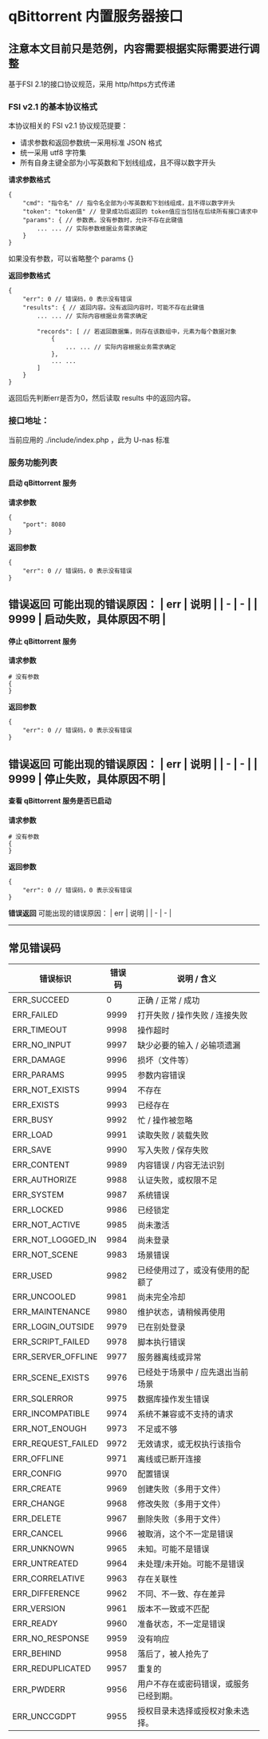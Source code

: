 # qBittorrent 内置服务器接口

## 注意本文目前只是范例，内容需要根据实际需要进行调整


基于FSI 2.1的接口协议规范，采用 http/https方式传递

### FSI v2.1 的基本协议格式
本协议相关的 FSI v2.1 协议规范提要：
* 请求参数和返回参数统一采用标准 JSON 格式
* 统一采用 utf8 字符集 
* 所有自身主键全部为小写英数和下划线组成，且不得以数字开头

**请求参数格式**

    {
        "cmd": "指令名" // 指令名全部为小写英数和下划线组成，且不得以数字开头
        "token": "token值" // 登录成功后返回的 token值应当包括在后续所有接口请求中
        "params": { // 参数表。没有参数时，允许不存在此键值
            ... ... // 实际参数根据业务需求确定
        }
    }
如果没有参数，可以省略整个 params {}

**返回参数格式**

    {
        "err": 0 // 错误码，0 表示没有错误
        "results": { // 返回内容。没有返回内容时，可能不存在此键值
            ... ... // 实际内容根据业务需求确定

            "records": [ // 若返回数据集，则存在该数组中，元素为每个数据对象
                {
                    ... ... // 实际内容根据业务需求确定
                },
                ... ...
            ]
        }
    }
返回后先判断err是否为0，然后读取 results 中的返回内容。

### 接口地址：
当前应用的 ./include/index.php ，此为 U-nas 标准

### 服务功能列表

#### 启动 qBittorrent 服务

**请求参数**

    {
        "port": 8080
    }

**返回参数**

    {
        "err": 0 // 错误码，0 表示没有错误
    }

**错误返回**
可能出现的错误原因：
| err | 说明 |
| - | - |
| 9999 | 启动失败，具体原因不明 | 
---

#### 停止 qBittorrent 服务

**请求参数**

    # 没有参数
    {
    }

**返回参数**

    {
        "err": 0 // 错误码，0 表示没有错误
    }

**错误返回**
可能出现的错误原因：
| err | 说明 |
| - | - |
| 9999 | 停止失败，具体原因不明 | 
---

#### 查看 qBittorrent 服务是否已启动

**请求参数**

    # 没有参数
    {
    }

**返回参数**

    {
        "err": 0 // 错误码，0 表示没有错误
    }

**错误返回**
可能出现的错误原因：
| err | 说明 |
| - | - |

---


## 常见错误码

| 错误标识 | 错误码 | 说明 / 含义
| - | - | -
| ERR_SUCCEED       |    0 | 正确 / 正常 / 成功
| ERR_FAILED        | 9999 | 打开失败 / 操作失败 / 连接失败
| ERR_TIMEOUT       | 9998 | 操作超时
| ERR_NO_INPUT      | 9997 | 缺少必要的输入 / 必输项遗漏
| ERR_DAMAGE        | 9996 | 损坏（文件等）
| ERR_PARAMS        | 9995 | 参数内容错误
| ERR_NOT_EXISTS    | 9994 | 不存在
| ERR_EXISTS        | 9993 | 已经存在
| ERR_BUSY          | 9992 | 忙 / 操作被忽略
| ERR_LOAD          | 9991 | 读取失败 / 装载失败
| ERR_SAVE          | 9990 | 写入失败 / 保存失败
| ERR_CONTENT       | 9989 | 内容错误 / 内容无法识别
| ERR_AUTHORIZE     | 9988 | 认证失败，或权限不足
| ERR_SYSTEM        | 9987 | 系统错误
| ERR_LOCKED        | 9986 | 已经锁定
| ERR_NOT_ACTIVE    | 9985 | 尚未激活
| ERR_NOT_LOGGED_IN | 9984 | 尚未登录
| ERR_NOT_SCENE     | 9983 | 场景错误
| ERR_USED          | 9982 | 已经使用过了，或没有使用的配额了
| ERR_UNCOOLED      | 9981 | 尚未完全冷却
| ERR_MAINTENANCE   | 9980 | 维护状态，请稍候再使用
| ERR_LOGIN_OUTSIDE | 9979 | 已在别处登录
| ERR_SCRIPT_FAILED | 9978 | 脚本执行错误
| ERR_SERVER_OFFLINE | 9977 | 服务器离线或异常
| ERR_SCENE_EXISTS  | 9976 | 已经处于场景中 / 应先退出当前场景
| ERR_SQLERROR      | 9975 | 数据库操作发生错误
| ERR_INCOMPATIBLE  | 9974 | 系统不兼容或不支持的请求
| ERR_NOT_ENOUGH    | 9973 | 不足或不够
| ERR_REQUEST_FAILED | 9972 | 无效请求，或无权执行该指令
| ERR_OFFLINE       | 9971 | 离线或已断开连接
| ERR_CONFIG        | 9970 | 配置错误
| ERR_CREATE        | 9969 | 创建失败（多用于文件）
| ERR_CHANGE        | 9968 | 修改失败（多用于文件）
| ERR_DELETE        | 9967 | 删除失败（多用于文件）
| ERR_CANCEL        | 9966 | 被取消，这个不一定是错误
| ERR_UNKNOWN       | 9965 | 未知。可能不是错误
| ERR_UNTREATED     | 9964 | 未处理/未开始。可能不是错误
| ERR_CORRELATIVE   | 9963 | 存在关联性
| ERR_DIFFERENCE    | 9962 | 不同、不一致、存在差异
| ERR_VERSION       | 9961 | 版本不一致或不匹配
| ERR_READY         | 9960 | 准备状态，不一定是错误
| ERR_NO_RESPONSE   | 9959 | 没有响应
| ERR_BEHIND        | 9958 | 落后了，被人抢先了
| ERR_REDUPLICATED  | 9957 | 重复的
| ERR_PWDERR        | 9956 | 用户不存在或密码错误，或服务已经到期。
| ERR_UNCCGDPT      | 9955 | 授权目录未选择或授权对象未选择。

